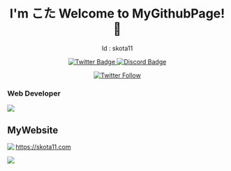 <div align="center">
  <h1>I'm こた Welcome to MyGithubPage!🎉</h1>
  <p>Id : skota11</p>
  <div>
<a href="https://twitter.com/Kota_pclive">
<img src="https://img.shields.io/badge/Twitter-1da1f2?style=for-the-badge&logo=twitter&logoColor=white" alt="Twitter Badge"/>
</a>
<a href="https://discord.com/users/896299292845817856">
<img src="https://img.shields.io/badge/Discord-7289da?style=for-the-badge&logo=discord&logoColor=white" alt="Discord Badge"/>
</a>
    <p>
      <a href="https://twitter.com/Kota_pclive"><img alt="Twitter Follow" src="https://img.shields.io/twitter/follow/Kota_pclive?style=for-the-badge"></a>
    </p>
</div>
</div>
<h3>Web Developer</h3>
 <img src="http://github-profile-summary-cards.vercel.app/api/cards/profile-details?username=Skota11&theme=react" />
 
<h2>MyWebsite</h2>
<a href="https://github.com/SKota11/astro-portfolio">
<img align="left" src="https://github-readme-stats.vercel.app/api/pin/?username=Skota11&repo=astro-portfolio&layout=compact&theme=transparent&hide_border=true&count_private=true" />
  </a>
  <p><a href="https://skota11.com">https://skota11.com</a></p>
  <img src="https://skillicons.dev/icons?i=astro,vercel" />
  <br/>
